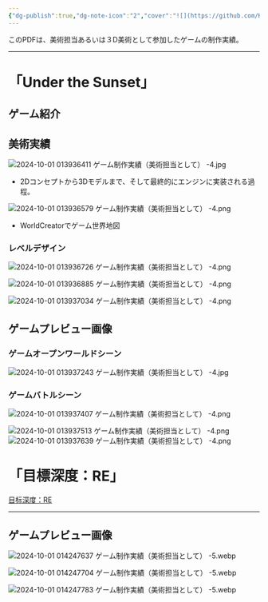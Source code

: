 ```yaml
---
{"dg-publish":true,"dg-note-icon":"2","cover":"![](https://github.com/Kairitsuhou/ImageHost/blob/main/Publish%20%E3%80%8AUnder%20the%20Sunset%E3%80%8B.png?raw=true)","description":"/","tags":["project"],"platform":"Unity,Unreal,Blenderなど","permalink":"/900.Publish/ゲーム制作実績（美術担当として）/","dgPassFrontmatter":true,"noteIcon":"2"}
---
```


このPDFは、美術担当あるいは３D美術として参加したゲームの制作実績。

---
# 「Under the Sunset」
## ゲーム紹介

## 美術実績
![2024-10-01 013936411 ゲーム制作実績（美術担当として） -4.jpg](/img/user/700.Attachment/2024-10-01%20013936411%20%E3%82%B2%E3%83%BC%E3%83%A0%E5%88%B6%E4%BD%9C%E5%AE%9F%E7%B8%BE%EF%BC%88%E7%BE%8E%E8%A1%93%E6%8B%85%E5%BD%93%E3%81%A8%E3%81%97%E3%81%A6%EF%BC%89%20-4.jpg)
- 2Dコンセプトから3Dモデルまで、そして最終的にエンジンに実装される過程。

![2024-10-01 013936579 ゲーム制作実績（美術担当として） -4.png](/img/user/700.Attachment/2024-10-01%20013936579%20%E3%82%B2%E3%83%BC%E3%83%A0%E5%88%B6%E4%BD%9C%E5%AE%9F%E7%B8%BE%EF%BC%88%E7%BE%8E%E8%A1%93%E6%8B%85%E5%BD%93%E3%81%A8%E3%81%97%E3%81%A6%EF%BC%89%20-4.png)
- WorldCreatorでゲーム世界地図

### レベルデザイン
![2024-10-01 013936726 ゲーム制作実績（美術担当として） -4.png](/img/user/700.Attachment/2024-10-01%20013936726%20%E3%82%B2%E3%83%BC%E3%83%A0%E5%88%B6%E4%BD%9C%E5%AE%9F%E7%B8%BE%EF%BC%88%E7%BE%8E%E8%A1%93%E6%8B%85%E5%BD%93%E3%81%A8%E3%81%97%E3%81%A6%EF%BC%89%20-4.png)

![2024-10-01 013936885 ゲーム制作実績（美術担当として） -4.png](/img/user/700.Attachment/2024-10-01%20013936885%20%E3%82%B2%E3%83%BC%E3%83%A0%E5%88%B6%E4%BD%9C%E5%AE%9F%E7%B8%BE%EF%BC%88%E7%BE%8E%E8%A1%93%E6%8B%85%E5%BD%93%E3%81%A8%E3%81%97%E3%81%A6%EF%BC%89%20-4.png)

![2024-10-01 013937034 ゲーム制作実績（美術担当として） -4.png](/img/user/700.Attachment/2024-10-01%20013937034%20%E3%82%B2%E3%83%BC%E3%83%A0%E5%88%B6%E4%BD%9C%E5%AE%9F%E7%B8%BE%EF%BC%88%E7%BE%8E%E8%A1%93%E6%8B%85%E5%BD%93%E3%81%A8%E3%81%97%E3%81%A6%EF%BC%89%20-4.png)

## ゲームプレビュー画像
### ゲームオープンワールドシーン
![2024-10-01 013937243 ゲーム制作実績（美術担当として） -4.jpg](/img/user/700.Attachment/2024-10-01%20013937243%20%E3%82%B2%E3%83%BC%E3%83%A0%E5%88%B6%E4%BD%9C%E5%AE%9F%E7%B8%BE%EF%BC%88%E7%BE%8E%E8%A1%93%E6%8B%85%E5%BD%93%E3%81%A8%E3%81%97%E3%81%A6%EF%BC%89%20-4.jpg)

### ゲームバトルシーン
![2024-10-01 013937407 ゲーム制作実績（美術担当として） -4.png](/img/user/700.Attachment/2024-10-01%20013937407%20%E3%82%B2%E3%83%BC%E3%83%A0%E5%88%B6%E4%BD%9C%E5%AE%9F%E7%B8%BE%EF%BC%88%E7%BE%8E%E8%A1%93%E6%8B%85%E5%BD%93%E3%81%A8%E3%81%97%E3%81%A6%EF%BC%89%20-4.png)

![2024-10-01 013937513 ゲーム制作実績（美術担当として） -4.png](/img/user/700.Attachment/2024-10-01%20013937513%20%E3%82%B2%E3%83%BC%E3%83%A0%E5%88%B6%E4%BD%9C%E5%AE%9F%E7%B8%BE%EF%BC%88%E7%BE%8E%E8%A1%93%E6%8B%85%E5%BD%93%E3%81%A8%E3%81%97%E3%81%A6%EF%BC%89%20-4.png)
![2024-10-01 013937639 ゲーム制作実績（美術担当として） -4.png](/img/user/700.Attachment/2024-10-01%20013937639%20%E3%82%B2%E3%83%BC%E3%83%A0%E5%88%B6%E4%BD%9C%E5%AE%9F%E7%B8%BE%EF%BC%88%E7%BE%8E%E8%A1%93%E6%8B%85%E5%BD%93%E3%81%A8%E3%81%97%E3%81%A6%EF%BC%89%20-4.png)

# 「目標深度：RE」
[目标深度：RE](https://www.gcores.com/games/105314)

---
## ゲームプレビュー画像
![2024-10-01 014247637 ゲーム制作実績（美術担当として） -5.webp](/img/user/700.Attachment/2024-10-01%20014247637%20%E3%82%B2%E3%83%BC%E3%83%A0%E5%88%B6%E4%BD%9C%E5%AE%9F%E7%B8%BE%EF%BC%88%E7%BE%8E%E8%A1%93%E6%8B%85%E5%BD%93%E3%81%A8%E3%81%97%E3%81%A6%EF%BC%89%20-5.webp)

![2024-10-01 014247704 ゲーム制作実績（美術担当として） -5.webp](/img/user/700.Attachment/2024-10-01%20014247704%20%E3%82%B2%E3%83%BC%E3%83%A0%E5%88%B6%E4%BD%9C%E5%AE%9F%E7%B8%BE%EF%BC%88%E7%BE%8E%E8%A1%93%E6%8B%85%E5%BD%93%E3%81%A8%E3%81%97%E3%81%A6%EF%BC%89%20-5.webp)

![2024-10-01 014247783 ゲーム制作実績（美術担当として） -5.webp](/img/user/700.Attachment/2024-10-01%20014247783%20%E3%82%B2%E3%83%BC%E3%83%A0%E5%88%B6%E4%BD%9C%E5%AE%9F%E7%B8%BE%EF%BC%88%E7%BE%8E%E8%A1%93%E6%8B%85%E5%BD%93%E3%81%A8%E3%81%97%E3%81%A6%EF%BC%89%20-5.webp)